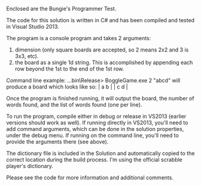 Enclosed are the  Bungie's Programmer Test.

The code for this solution is written in C# and has been compiled and tested in Visual Studio 2013.

The program is a console program and takes 2 arguments:
1. dimension (only square boards are accepted, so 2 means 2x2 and 3 is 3x3, etc).
2. the board as a single 1d string.  This is accomplished by appending each row beyond the 1st to the end of the 1st row.

Command line example:
...bin\Release> BoggleGame.exe 2 "abcd"
will produce a board which looks like so:
| a b |
| c d |

Once the program is finished running, it will output the board, the number of words found, and the list of words found (one per line).

To run the program, compile either in debug or release in VS2013 (earlier versions should work as well).  If running directly in VS2013, you'll need to add command arguments, which can be done in the solution properties, under the debug menu.  If running on the command line, you'll need to provide the arguments there (see above).

The dictionary file is included in the Solution and automatically copied to the correct location during the build process.  I'm using the official scrabble player's dictionary.

Please see the code for more information and additional comments.
